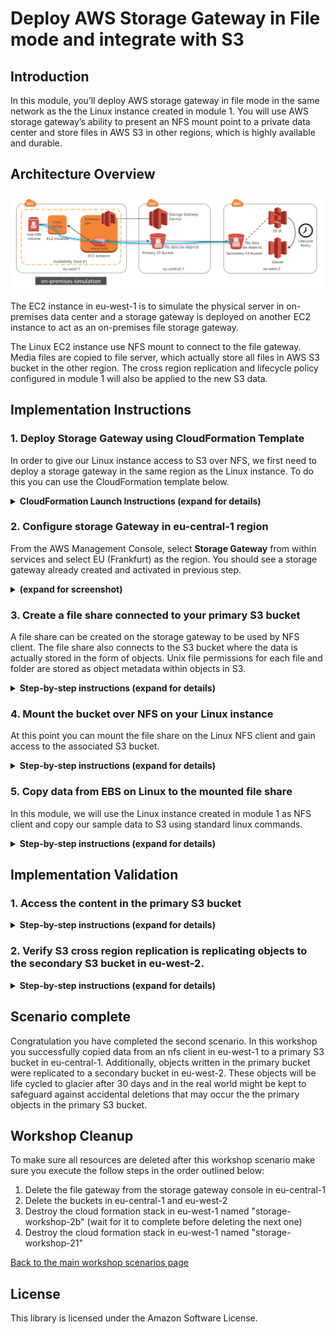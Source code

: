 # Deploy AWS Storage Gateway in File mode and integrate with S3

## Introduction

In this module, you’ll deploy AWS storage gateway in file mode in the same network as the the Linux instance created in module 1.  You will use AWS storage gateway’s ability to present an NFS mount point to a private data center and store files in AWS S3 in other regions, which is highly available and durable.

## Architecture Overview

![scenario 2 diagram 3](../../images/scenario-2-diagram-3.png)

The EC2 instance in eu-west-1 is to simulate the physical server in on-premises data center and a storage gateway is deployed on another EC2 instance to act as an on-premises file storage gateway.

The Linux EC2 instance use NFS mount to connect to the file gateway.  Media files are copied to file server, which actually store all files in AWS S3 bucket in the other region. The cross region replication and lifecycle policy configured in module 1 will also be applied to the new S3 data.

## Implementation Instructions

### 1. Deploy Storage Gateway using CloudFormation Template

In order to give our Linux instance access to S3 over NFS, we first need to deploy a storage gateway in the same region as the Linux instance. To do this you can use the CloudFormation template below.

<details>
<summary><strong>CloudFormation Launch Instructions (expand for details)</strong></summary><p>

1.	Right click the **Launch Stack** link below and "open in new tab"

Region| Launch
------|-----
EU (Ireland) | [![Launch Module 1 in eu-west-1](http://docs.aws.amazon.com/AWSCloudFormation/latest/UserGuide/images/cloudformation-launch-stack-button.png)](https://console.aws.amazon.com/cloudformation/home?region=eu-west-1#/stacks/new?stackName=storage-workshop-2b&templateURL=https://s3-us-west-2.amazonaws.com/hybrid-storage-workshop/scenario2-step2-migrate-FGW1-(eu-west-1).json)

2.  Click **Next** on the Select Template page.
3.	Select the VPC and subnet where the Linux instance was created in module 1
4.	Select the security group that start with "storage-workshop-2a-linux1SecurityGroup" (This will allow the Linux instance network access to the storage gateway instance)
5.	Click **Next**.

![scenario-2-module-2-Picture1](../../images/scenario-2-module-2-Picture1.png)

6.	Click **Next** Again. (skipping IAM advanced section)
7.	On the Review page, check the box to acknowledge that CloudFormation will create IAM resources and click **Create**.

Once the CloudFormation stack shows a status of CREATE_COMPLETE, you are ready to move on to the next step2

Note: it may take some time for the gateway to activate. You can see the activation status of the gateway in the Name of the EC2 instance in eu-west-1

</p></details>

### 2. Configure storage Gateway in eu-central-1 region

From the AWS Management Console, select **Storage Gateway** from within services and select EU (Frankfurt) as the region.  You should see a storage gateway already created and activated in previous step.

<details>
<summary><strong>(expand for screenshot)</strong></summary><p>

![scenario-2-module-2-Picture2](../../images/scenario-2-module-2-Picture2.png)
</p></details>

### 3. Create a file share connected to your primary S3 bucket

A file share can be created on the storage gateway to be used by NFS client. The file share also connects to the S3 bucket where the data is actually stored in the form of objects. Unix file permissions for each file and folder are stored as object metadata within objects in S3.

<details>
<summary><strong>Step-by-step instructions (expand for details)</strong></summary><p>

1.	Select the gateway named "Hybrid-Workshop-File-Gateway-Server-1..." then click **Create file share**.
2.	In the Create file share wizard, select the storage gateway that is created, input the name of the first S3 bucket we created in first module, and select Create a new IAM role. Then click **Next**.

![scenario-2-module-2-Picture3](../../images/scenario-2-module-2-Picture3.png)

3.	Choose Next to review configuration settings. (Note: Leaving the defaults in this lab scenario is fine however, in real deployments consider limiting access by IP.)

![scenario-2-module-2-Picture4](../../images/scenario-2-module-2-Picture4.png)

4.	Review your file share configuration settings, and then click **Create file share**. After your file share is created, you can select the share see your file share settings in the file share Details pane at the bottom of the console.
</p></details>

### 4. Mount the bucket over NFS on your Linux instance

At this point you can mount the file share on the Linux NFS client and gain access to the associated S3 bucket.

<details>
<summary><strong>Step-by-step instructions (expand for details)</strong></summary><p>

1.	SSH into the Linux Instance created in module 1
2.	Create the directory that will contain the NSF shared files

`sudo mkdir -p /mnt/nfs/s3`

3.	Mount your file share, the mount command can be found from

`# sudo mount -t nfs -o nolock [Your gateway VM IP address]:/[mount path on your client] [MountPath]`

For Example:
`sudo mount -t nfs -o nolock 172.31.10.98:/my-storage-workshop-bucket1 /mnt/nfs/s3`

4.	Check the directory has been mounted using df or mount command

```
df –h
mount
```

Example output:

```
[ec2-user@ip-172-31-11-236 data]$ df -h
Filesystem                                 Size  Used Avail Use% Mounted on
devtmpfs                                   488M   60K  488M   1% /dev
tmpfs                                      497M     0  497M   0% /dev/shm
/dev/xvda1                                 7.8G  1.1G  6.7G  14% /
172.31.10.98:/my-storage-workshop-bucket1  8.0E     0  8.0E   0% /mnt/nfs/s3
```

</p></details>

### 5. Copy data from EBS on Linux to the mounted file share
In this module, we will use the Linux instance created in module 1 as NFS client and copy our sample data to S3 using standard linux commands.

<details>
<summary><strong>Step-by-step instructions (expand for details)</strong></summary><p>

1. In Linux test instance, copy media file to file gateway

```
cd /media/data/
cp -v *.jpg /mnt/nfs/s3/
```
</p></details>

## Implementation Validation
### 1. Access the content in the primary S3 bucket

<details>
<summary><strong>Step-by-step instructions (expand for details)</strong></summary><p>

1. In the Amazon S3 management console, navigate to your primary bucket and check to see that the 200 images files are stored as objects within.

![scenario-2-module-2-Picture5](../../images/scenario-2-module-2-Picture6.png)
</p></details>

### 2. Verify S3 cross region replication is replicating objects to the secondary S3 bucket in eu-west-2.

<details>
<summary><strong>Step-by-step instructions (expand for details)</strong></summary><p>

1. In  the Amazon S3 management console, view the content under S3 replica bucket. It should display the same 200 JPEG files in the region of EU (London).

![scenario-2-module-2-Picture7](../../images/scenario-2-module-2-Picture7.png)

</p></details>

## Scenario complete

Congratulation you have completed the second scenario. In this workshop you successfully copied data from an nfs client in eu-west-1 to a primary S3 bucket in eu-central-1. Additionally, objects written in the primary bucket were replicated to a secondary bucket in eu-west-2. These objects will be life cycled to glacier after 30 days and in the real world might be kept to safeguard against accidental deletions that may occur the the primary objects in the primary S3 bucket.

## Workshop Cleanup

To make sure all resources are deleted after this workshop scenario make sure you execute the follow steps in the order outlined below:

1. Delete the file gateway from the storage gateway console in eu-central-1
2. Delete the buckets in eu-central-1 and eu-west-2
3. Destroy the cloud formation stack in eu-west-1 named "storage-workshop-2b" (wait for it to complete before deleting the next one)
4. Destroy the cloud formation stack in eu-west-1 named "storage-workshop-21"

[Back to the main workshop scenarios page](../../README.md)

## License

This library is licensed under the Amazon Software License.
